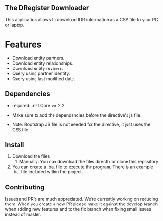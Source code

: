 ﻿## TheIDRegister Downloader
This application allows to download IDR information as a CSV file to your PC or laptop.

# Features
- Download entity partners.
- Download entity relationships.
- Download entity reviews.
- Query using partner identity.
- Query using last modified date.

## Dependencies
- required: .net Core >= 2.2

- Make sure to add the dependencies before the directive's js file. 
- Note: Bootstrap JS file is not needed for the directive, it just uses the CSS file

## Install
1. Download the files
	1. Manually:
		You can download the files directly or clone this repository
2. You can create a .bat file to execute the program. There is an example .bat file included within the project.

## Contributing
Issues and PR's are much appreciated. We're currently working on reducing them.
When you create a new PR please make it against the develop branch when adding new features and to the fix branch when fixing small issues instead of master.
